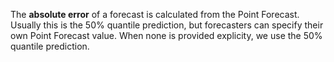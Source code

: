 The **absolute error** of a forecast is calculated from the Point Forecast. Usually this is the 50% quantile prediction, but forecasters can specify their own Point Forecast value. When none is provided explicity, we use the 50% quantile prediction.